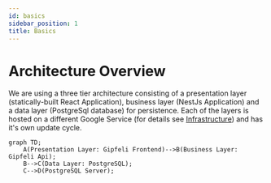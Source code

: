 ```yaml
---
id: basics
sidebar_position: 1
title: Basics
---
```


# Architecture Overview

We are using a three tier architecture consisting of a presentation layer (statically-built React Application), 
business layer (NestJs Application) and a data layer (PostgreSql database) for persistence. 
Each of the layers is hosted on a different Google Service (for details see [Infrastructure](../infrastructure/basics))
and has it's own update cycle.


```mermaid
graph TD;
    A(Presentation Layer: Gipfeli Frontend)-->B(Business Layer: Gipfeli Api);
    B-->C(Data Layer: PostgreSQL);
    C-->D(PostgreSQL Server);
```

